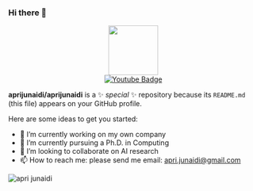### Hi there 👋


<div id="header" align="center">
<img src="https://media.giphy.com/media/M9gbBd9nbDrOTu1Mqx/giphy.gif" width="100"/>
</div>

<div id="badges"  align="center">
<!--  <a href="your-linkedin-URL">
   <img src="https://img.shields.io/badge/LinkedIn-blue?style=for-the-badge&logo=linkedin&logoColor=white" alt="LinkedIn Badge"/>
  </a> -->
  <a href="https://www.youtube.com/channel/UCbO1QjZAUm8YCCLh0wT0H-A">
    <img src="https://img.shields.io/badge/YouTube-red?style=for-the-badge&logo=youtube&logoColor=white" alt="Youtube Badge"/>
  </a>
<!--  <a href="your-twitter-URL">
    <img src="https://img.shields.io/badge/Twitter-blue?style=for-the-badge&logo=twitter&logoColor=white" alt="Twitter Badge"/>
  </a> -->
</div>



**aprijunaidi/aprijunaidi** is a ✨ _special_ ✨ repository because its `README.md` (this file) appears on your GitHub profile.

Here are some ideas to get you started:

- 🔭 I’m currently working on my own company
- 🌱 I’m currently pursuing a Ph.D. in Computing
- 👯 I’m looking to collaborate on AI research
- 📫 How to reach me: please send me email: apri.junaidi@gmail.com

![apri junaidi](https://github.com/drshahizan/research-design/assets/7279471/77186f89-a729-421e-b5cb-70347bc99a7b)
